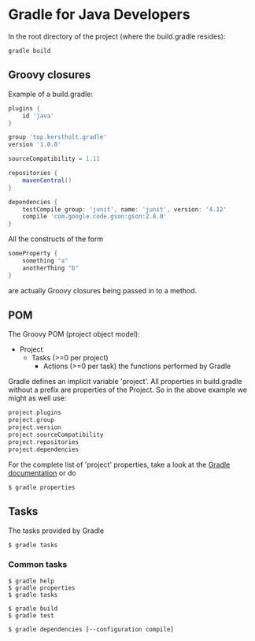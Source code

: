 # Gradle for Java Developers

In the root directory of the project (where the build.gradle resides):

```shell script
gradle build
```

## Groovy closures

Example of a build.gradle:    

```groovy
plugins {
    id 'java'
}

group 'top.kerstholt.gradle'
version '1.0.0'

sourceCompatibility = 1.11

repositories {
    mavenCentral()
}

dependencies {
    testCompile group: 'junit', name: 'junit', version: '4.12'
    compile 'com.google.code.gson:gson:2.8.0'
}
```

All the constructs of the form

```groovy
someProperty {
    something "a"
    anotherThing "b"
}
```

are actually Groovy closures being passed in to a method.

## POM

The Groovy POM (project object model):

- Project
  - Tasks (>=0 per project)
    - Actions (>=0 per task) the functions performed by Gradle

Gradle defines an implicit variable 'project'. 
All properties in build.gradle without a prefix are properties of the Project.
So in the above example we might as well use:

```groovy
project.plugins
project.group
project.version
project.sourceCompatibility
project.repositories
project.dependencies
```

For the complete list of 'project' properties, take a look at the 
[Gradle documentation](https://docs.gradle.org/current/dsl/org.gradle.api.Project.html) 
or do

```shell script
$ gradle properties
```

## Tasks

The tasks provided by Gradle

```shell script
$ gradle tasks
```

### Common tasks

```shell script
$ gradle help
$ gradle properties
$ gradle tasks

$ gradle build
$ gradle test

$ gradle dependencies [--configuration compile]
```
